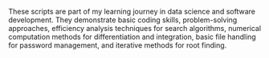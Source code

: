 These scripts are part of my learning journey in data science and software development. They demonstrate basic coding skills, problem-solving approaches, efficiency analysis techniques for search algorithms, numerical computation methods for differentiation and integration, basic file handling for password management, and iterative methods for root finding.


